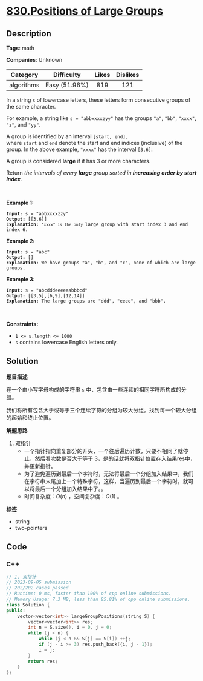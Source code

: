 # [830.Positions of Large Groups](https://leetcode.com/problems/positions-of-large-groups/description/)

## Description

**Tags**: math

**Companies**: Unknown

|  Category  |  Difficulty   | Likes | Dislikes |
| :--------: | :-----------: | :---: | :------: |
| algorithms | Easy (51.96%) |  819  |   121    |

<p>In a string <code><font face="monospace">s</font></code>&nbsp;of lowercase letters, these letters form consecutive groups of the same character.</p>
<p>For example, a string like <code>s = &quot;abbxxxxzyy&quot;</code> has the groups <code>&quot;a&quot;</code>, <code>&quot;bb&quot;</code>, <code>&quot;xxxx&quot;</code>, <code>&quot;z&quot;</code>, and&nbsp;<code>&quot;yy&quot;</code>.</p>
<p>A group is identified by an interval&nbsp;<code>[start, end]</code>, where&nbsp;<code>start</code>&nbsp;and&nbsp;<code>end</code>&nbsp;denote the start and end&nbsp;indices (inclusive) of the group. In the above example,&nbsp;<code>&quot;xxxx&quot;</code>&nbsp;has the interval&nbsp;<code>[3,6]</code>.</p>
<p>A group is considered&nbsp;<strong>large</strong>&nbsp;if it has 3 or more characters.</p>
<p>Return&nbsp;<em>the intervals of every <strong>large</strong> group sorted in&nbsp;<strong>increasing order by start index</strong></em>.</p>
<p>&nbsp;</p>
<p><strong class="example">Example 1:</strong></p>
<pre><code><strong>Input:</strong> s = &quot;abbxxxxzzy&quot;
<strong>Output:</strong> [[3,6]]
<strong>Explanation:</strong> <code>&quot;xxxx&quot; is the only </code>large group with start index 3 and end index 6.</code></pre>
<p><strong class="example">Example 2:</strong></p>
<pre><code><strong>Input:</strong> s = &quot;abc&quot;
<strong>Output:</strong> []
<strong>Explanation:</strong> We have groups &quot;a&quot;, &quot;b&quot;, and &quot;c&quot;, none of which are large groups.</code></pre>
<p><strong class="example">Example 3:</strong></p>
<pre><code><strong>Input:</strong> s = &quot;abcdddeeeeaabbbcd&quot;
<strong>Output:</strong> [[3,5],[6,9],[12,14]]
<strong>Explanation:</strong> The large groups are &quot;ddd&quot;, &quot;eeee&quot;, and &quot;bbb&quot;.</code></pre>
<p>&nbsp;</p>
<p><strong>Constraints:</strong></p>
<ul>
  <li><code>1 &lt;= s.length &lt;= 1000</code></li>
  <li><code>s</code> contains lowercase English letters only.</li>
</ul>

## Solution

**题目描述**

在一个由小写字母构成的字符串 `s` 中，包含由一些连续的相同字符所构成的分组。

我们称所有包含大于或等于三个连续字符的分组为较大分组。找到每一个较大分组的起始和终止位置。

**解题思路**

1. 双指针
   - 一个指针指向重复部分的开头，一个往后遍历计数，只要不相同了就停止，然后看次数是否大于等于 3，是的话就将双指针位置存入结果res中，并更新指针。
   - 为了避免遍历到最后一个字符时，无法将最后一个分组加入结果中，我们在字符串末尾加上一个特殊字符，这样，当遍历到最后一个字符时，就可以将最后一个分组加入结果中了。。
   - 时间复杂度：$O(n)$ ，空间复杂度：$O(1)$ 。

**标签**

- string
- two-pointers

<!-- code start -->
## Code

### C++

```cpp
// 1. 双指针
// 2023-09-05 submission
// 202/202 cases passed
// Runtime: 0 ms, faster than 100% of cpp online submissions.
// Memory Usage: 7.3 MB, less than 85.81% of cpp online submissions.
class Solution {
public:
    vector<vector<int>> largeGroupPositions(string S) {
        vector<vector<int>> res;
        int n = S.size(), i = 0, j = 0;
        while (j < n) {
            while (j < n && S[j] == S[i]) ++j;
            if (j - i >= 3) res.push_back({i, j - 1});
            i = j;
        }
        return res;
    }
};
```

<!-- code end -->
